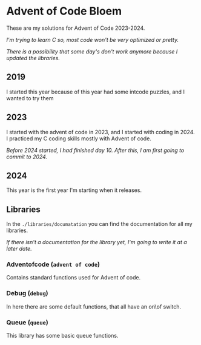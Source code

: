 # Advent of Code Bloem

These are my solutions for Advent of Code 2023-2024.

_I'm trying to learn C so, most code won't be very optimized or pretty._

_There is a possibility that some day's don't work anymore because I updated the libraries._

## 2019

I started this year because of this year had some intcode puzzles, and I wanted to try them

## 2023

I started with the advent of code in 2023, and I started with coding in 2024. I practiced my C coding skills mostly with Advent of code.

_Before 2024 started, I had finished day 10. After this, I am first going to commit to 2024._

## 2024

This year is the first year I'm starting when it releases.

## Libraries

In the `./libraries/documatation` you can find the documentation for all my libraries.

_If there isn't a documentation for the library yet, I'm going to write it at a later date._

### Adventofcode (`advent of code`)

Contains standard functions used for Advent of code.

### Debug (`debug`)

In here there are some default functions, that all have an on\of switch.

### Queue (`queue`)

This library has some basic queue functions.
